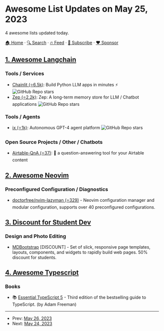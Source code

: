 # Awesome List Updates on May 25, 2023

4 awesome lists updated today.

[🏠 Home](/README.md) · [🔍 Search](https://www.trackawesomelist.com/search/) · [🔥 Feed](https://www.trackawesomelist.com/rss.xml) · [📮 Subscribe](https://trackawesomelist.us17.list-manage.com/subscribe?u=d2f0117aa829c83a63ec63c2f&id=36a103854c) · [❤️  Sponsor](https://github.com/sponsors/theowenyoung)



## [1. Awesome Langchain](/content/kyrolabs/awesome-langchain/README.md)

### Tools / Services

*   [Chainlit (⭐6.5k)](https://github.com/Chainlit/chainlit): Build Python LLM apps in minutes ⚡️ ![GitHub Repo stars](https://img.shields.io/github/stars/Chainlit/chainlit?style=social)
*   [Zep (⭐2.2k)](https://github.com/getzep/zep): Zep: A long-term memory store for LLM / Chatbot applications ![GitHub Repo stars](https://img.shields.io/github/stars/getzep/zep?style=social)

### Tools / Agents

*   [ix (⭐1k)](https://github.com/kreneskyp/ix): Autonomous GPT-4 agent platform ![GitHub Repo stars](https://img.shields.io/github/stars/kreneskyp/ix?style=social)

### Open Source Projects / Other / Chatbots

*   [Airtable-QnA (⭐37)](https://github.com/ikram-shah/airtable-qna): 🌟 a question-answering tool for your Airtable content

## [2. Awesome Neovim](/content/rockerBOO/awesome-neovim/README.md)

### Preconfigured Configuration / Diagnostics

*   [doctorfree/nvim-lazyman (⭐329)](https://github.com/doctorfree/nvim-lazyman) - Neovim configuration manager and modular configuration, supports over 40 preconfigured configurations.

## [3. Discount for Student Dev](/content/AchoArnold/discount-for-student-dev/README.md)

### Design and Photo Editing

*   [MDBootstrap](https://mdbootstrap.com/general/mdb-edu/) \[DISCOUNT] - Set of slick, responsive page templates, layouts, components, and widgets to rapidly build web pages. 50% discount for students.

## [4. Awesome Typescript](/content/dzharii/awesome-typescript/README.md)

### Books

*   :books: [Essential TypeScript 5](https://www.manning.com/books/essential-typescript-5) - Third edition of the bestselling guide to TypeScript. (by Adam Freeman)

---

- Prev: [May 26, 2023](/content/2023/05/26/README.md)
- Next: [May 24, 2023](/content/2023/05/24/README.md)
